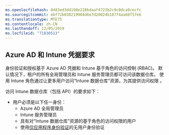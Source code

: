 ```yaml
---
ms.openlocfilehash: 8483ed3d4198e228bdaaf4723b2c9c0dca9cecfc
ms.sourcegitcommit: ebf72b038219904d6e7d20024b107f4aa68f57e6
ms.translationtype: MTE75
ms.contentlocale: zh-CN
ms.lasthandoff: 12/05/2019
ms.locfileid: "71830513"
---
```

<!-- This include is part of the Intune Data Warehouse documentation. -->

## <a name="azure-ad-and-intune-credential-requirements"></a>Azure AD 和 Intune 凭据要求

身份验证和授权基于 Azure AD 凭据和 Intune 基于角色的访问控制 (RBAC)。 默认情况下，租户的所有全局管理员和 Intune 服务管理员都可访问该数据仓库。 使用 Intune 角色通过让更多用户访问“Intune 数据仓库”资源，为其提供访问权限  。

访问 Intune 数据仓库（包括 API）的要求如下：

- 用户必须是以下任一身份：
  - Azure AD 全局管理员
  - Intune 服务管理员
  - 具有对“Intune 数据仓库”资源的基于角色的访问权限的用户 
  - 使用[仅应用程序身份验证](../developer/data-warehouse-app-only-auth.md)的无用户身份验证 
